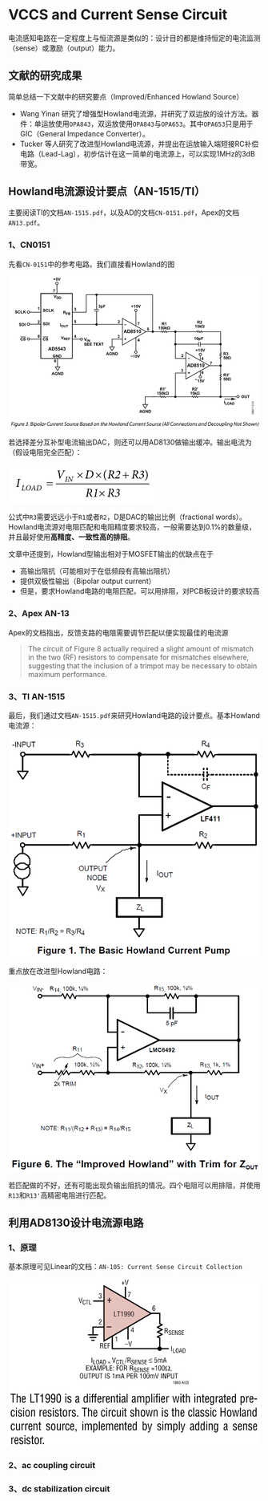 # VCCS and Current Sense Circuit

电流感知电路在一定程度上与恒流源是类似的：设计目的都是维持恒定的电流监测（sense）或激励（output）能力。

## 文献的研究成果

简单总结一下文献中的研究要点（Improved/Enhanced Howland Source）

 - Wang Yinan 研究了增强型Howland电流源，并研究了双运放的设计方法。器件：单运放使用`OPA843`，双运放使用`OPA843`与`OPA653`。其中`OPA653`只是用于GIC（General Impedance Converter）。
 - Tucker 等人研究了改进型Howland电流源，并提出在运放输入端短接RC补偿电路（Lead-Lag），初步估计在这一简单的电流源上，可以实现1MHz的3dB带宽。

## Howland电流源设计要点（AN-1515/TI）

主要阅读TI的文档`AN-1515.pdf`，以及AD的文档`CN-0151.pdf`，Apex的文档`AN13.pdf`。

### 1、CN0151

先看`CN-0151`中的参考电路。我们直接看Howland的图

![cn0151_figure3](figs/cn0151_figure3.png)

若选择差分互补型电流输出DAC，则还可以用AD8130做输出缓冲。输出电流为（假设电阻完全匹配）：

![cn0151_equation](figs/cn0151_equation.png)

公式中`R3`需要远远小于`R1`或者`R2`，D是DAC的输出比例（fractional words）。Howland电流源对电阻匹配和电阻精度要求较高，一般需要达到0.1%的数量级，并且最好使用**高精度、一致性高的排阻**。

文章中还提到，Howland型输出相对于MOSFET输出的优缺点在于

 - 高输出阻抗（可能相对于在低频段有高输出阻抗）
 - 提供双极性输出（Bipolar output current）
 - 但是，要求Howland电路的电阻匹配，可以用排阻，对PCB板设计的要求较高

### 2、Apex AN-13

Apex的文档指出，反馈支路的电阻需要调节匹配以便实现最佳的电流源

> The circuit of Figure 8 actually required a slight amount of mismatch in the two
> (RF) resistors to compensate for mismatches elsewhere,
> suggesting that the inclusion of a trimpot may be necessary
> to obtain maximum performance.

### 3、TI AN-1515

最后，我们通过文档`AN-1515.pdf`来研究Howland电路的设计要点。基本Howland电流源：

![an1515_figure2](figs/an1515_figure1.png)

重点放在改进型Howland电路：

![an1515_figure6](figs/an1515_figure6.png)

若匹配做的不好，还有可能出现负输出阻抗的情况。四个电阻可以用排阻，并使用`R13`和`R13'`高精密电阻进行匹配。

## 利用AD8130设计电流源电路

### 1、原理

基本原理可见Linear的文档：`AN-105: Current Sense Circuit Collection`

![lt19_a](figs/lt19_a.png)

### 2、ac coupling circuit

### 3、dc stabilization circuit
